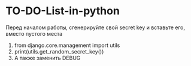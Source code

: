# TO-DO-List-in-python
Перед началом работы, сгенерируйте свой secret key и вставьте его, вместо пустого места
1. from django.core.management import utils
2. print(utils.get_random_secret_key())
3. А также заменить DEBUG
